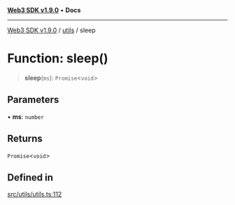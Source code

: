 [**Web3 SDK v1.9.0**](../../../README.md) • **Docs**

***

[Web3 SDK v1.9.0](../../../globals.md) / [utils](../README.md) / sleep

# Function: sleep()

> **sleep**(`ms`): `Promise`\<`void`\>

## Parameters

• **ms**: `number`

## Returns

`Promise`\<`void`\>

## Defined in

[src/utils/utils.ts:112](https://github.com/Mystic-Nayy/alephium-web3/blob/c1afd789a197ce5fe21f08c2965942090157c33d/packages/web3/src/utils/utils.ts#L112)
